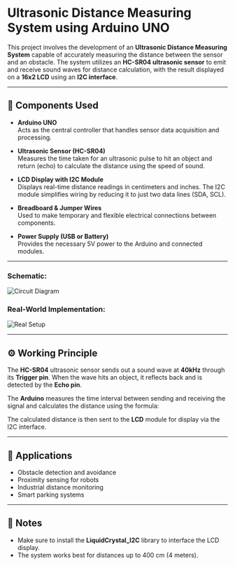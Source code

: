 # Ultrasonic Distance Measuring System using Arduino UNO

This project involves the development of an **Ultrasonic Distance Measuring System** capable of accurately measuring the distance between the sensor and an obstacle. The system utilizes an **HC-SR04 ultrasonic sensor** to emit and receive sound waves for distance calculation, with the result displayed on a **16x2 LCD** using an **I2C interface**.

---

## 🧰 Components Used

- **Arduino UNO**  
  Acts as the central controller that handles sensor data acquisition and processing.

- **Ultrasonic Sensor (HC-SR04)**  
  Measures the time taken for an ultrasonic pulse to hit an object and return (echo) to calculate the distance using the speed of sound.

- **LCD Display with I2C Module**  
  Displays real-time distance readings in centimeters and inches. The I2C module simplifies wiring by reducing it to just two data lines (SDA, SCL).

- **Breadboard & Jumper Wires**  
  Used to make temporary and flexible electrical connections between components.

- **Power Supply (USB or Battery)**  
  Provides the necessary 5V power to the Arduino and connected modules.

---

### Schematic:
![Circuit Diagram](circuit_diagram.png)

### Real-World Implementation:
![Real Setup](real_setup.png)


---

## ⚙️ Working Principle

The **HC-SR04** ultrasonic sensor sends out a sound wave at **40kHz** through its **Trigger pin**. When the wave hits an object, it reflects back and is detected by the **Echo pin**.

The **Arduino** measures the time interval between sending and receiving the signal and calculates the distance using the formula:


The calculated distance is then sent to the **LCD** module for display via the I2C interface.

---

## 🚀 Applications

- Obstacle detection and avoidance
- Proximity sensing for robots
- Industrial distance monitoring
- Smart parking systems

---

## 📌 Notes

- Make sure to install the **LiquidCrystal_I2C** library to interface the LCD display.
- The system works best for distances up to 400 cm (4 meters).
